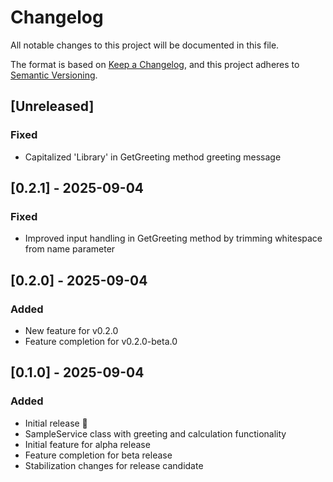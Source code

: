 # Changelog

All notable changes to this project will be documented in this file.

The format is based on [Keep a Changelog](https://keepachangelog.com/en/1.0.0/),
and this project adheres to [Semantic Versioning](https://semver.org/spec/v2.0.0.html).

## [Unreleased]

### Fixed
- Capitalized 'Library' in GetGreeting method greeting message

## [0.2.1] - 2025-09-04

### Fixed
- Improved input handling in GetGreeting method by trimming whitespace from name parameter

## [0.2.0] - 2025-09-04

### Added
- New feature for v0.2.0
- Feature completion for v0.2.0-beta.0

## [0.1.0] - 2025-09-04

### Added
- Initial release 🎉
- SampleService class with greeting and calculation functionality
- Initial feature for alpha release
- Feature completion for beta release
- Stabilization changes for release candidate
